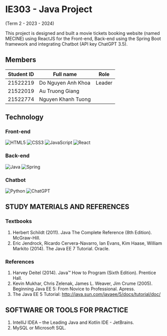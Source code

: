 # IE303 - Java Project
(Term 2 - 2023 - 2024)

This project is designed and built a movie tickets booking website (named MECINE) using ReactJS for the Front-end, Back-end using the Spring Boot framework and integrating Chatbot (API key ChatGPT 3.5).

## Members
| Student ID | Full name |Role|
| --- | ----------- |--------------------|
| 21522219 | Do Nguyen Anh Khoa|Leader
| 21522019 | Au Truong Giang|
| 21522774 | Nguyen Khanh Tuong|

## Technology
### Front-end
![HTML5](https://img.shields.io/badge/html5-%23E34F26.svg?style=for-the-badge&logo=html5&logoColor=white)
![CSS3](https://img.shields.io/badge/css3-%231572B6.svg?style=for-the-badge&logo=css3&logoColor=white)
![JavaScript](https://img.shields.io/badge/javascript-%23323330.svg?style=for-the-badge&logo=javascript&logoColor=%23F7DF1E)
![React](https://img.shields.io/badge/react-%2320232a.svg?style=for-the-badge&logo=react&logoColor=%2361DAFB)

### Back-end
![Java](https://img.shields.io/badge/java-%23ED8B00.svg?style=for-the-badge&logo=openjdk&logoColor=white)
![Spring](https://img.shields.io/badge/spring-%236DB33F.svg?style=for-the-badge&logo=spring&logoColor=white)

### Chatbot
![Python](https://img.shields.io/badge/python-3670A0?style=for-the-badge&logo=python&logoColor=ffdd54)
![ChatGPT](https://img.shields.io/badge/chatGPT-74aa9c?style=for-the-badge&logo=openai&logoColor=white)

## STUDY MATERIALS AND REFERENCES
### Textbooks
1. Herbert Schildt (2011). Java The Complete Reference (8th Edition). McGraw-Hill.
2. Eric Jendrock, Ricardo Cervera-Navarro, Ian Evans, Kim Haase, William Markito (2014). The Java EE 7 Tutorial. Oracle.

### References
1. Harvey Deitel (2014). Java™ How to Program (Sixth Edition). Prentice Hall.
2. Kevin Mukhar, Chris Zelenak, James L. Weaver, Jim Crume (2005). Beginning Java EE 5: From Novice to Professional. Apress.
3. The Java EE 5 Tutorial: http://java.sun.com/javaee/5/docs/tutorial/doc/

## SOFTWARE OR TOOLS FOR PRACTICE
1. IntelliJ IDEA – the Leading Java and Kotlin IDE - JetBrains.
2. MySQL or Microsoft SQL.
